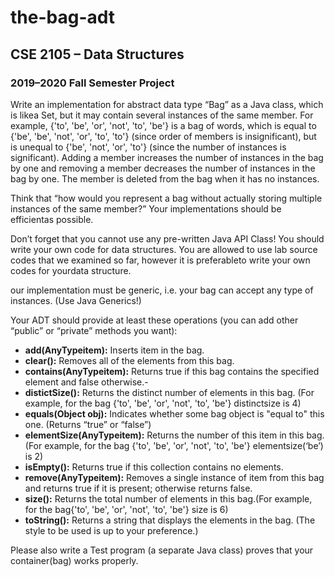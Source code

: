# the-bag-adt

## CSE 2105 – Data Structures

### 2019–2020 Fall Semester Project  

Write an implementation for abstract data type “Bag” as a Java class, which is likea Set, but it  may  contain  several  instances  of  the  same  member.  For  example,  {'to',  'be',  'or',  'not',  'to', 'be'} is a bag of words, which is equal to {'be', 'be', 'not', 'or', 'to', 'to'} (since order of members is  insignificant),  but  is unequal to  {'be',  'not',  'or',  'to'}  (since the  number  of  instances  is significant).  Adding  a  member  increases the  number of instances  in  the  bag  by  one  and removing  a  member  decreases the  number  of  instances  in  the  bag  by  one. The  member  is deleted from the bag when it has no instances.

Think that “how would you represent a bag without actually storing multiple instances of the same member?” Your implementations should be efficientas possible.

Don’t forget that you cannot use any pre-written Java API Class! You should write your own code for data structures. You  are  allowed to  use  lab  source  codes  that  we  examined  so  far, however it is preferableto write your own codes for yourdata structure.

our  implementation  must  be generic,  i.e.  your  bag  can  accept  any  type  of instances.  (Use Java Generics!)

Your ADT should provide at least these operations (you can add other “public” or “private” methods you want):

- **add(AnyTypeitem):** Inserts item in the bag.
- **clear():** Removes all of the elements from this bag.
- **contains(AnyTypeitem):** Returns true if this bag contains the specified element and false otherwise.- 
- **distictSize():** Returns the distinct number of elements in this bag. (For example, for the bag {'to', 'be', 'or', 'not', 'to', 'be'} distinctsize is 4)
- **equals(Object obj):** Indicates whether some bag object is "equal to" this one. (Returns “true” or “false”)
- **elementSize(AnyTypeitem):** Returns the number of this item in this bag. (For example, for the bag {'to', 'be', 'or', 'not', 'to', 'be'} elementsize(‘be’) is 2)
- **isEmpty():** Returns true if this collection contains no elements.
- **remove(AnyTypeitem):** Removes a single instance of item from this bag and returns true if it is present; otherwise returns false.
- **size():** Returns the total number of elements in this  bag.(For example, for the bag{'to', 'be', 'or', 'not', 'to', 'be'} size is 6)
- **toString():** Returns a string that displays the elements in the bag. (The style to be used is up to your preference.)

Please also write a Test program (a separate Java class) proves that your container(bag) works properly.